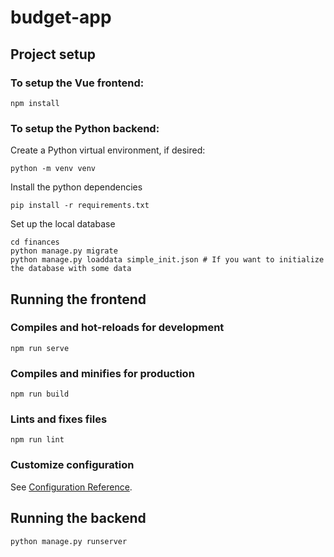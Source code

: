 # budget-app

## Project setup

### To setup the Vue frontend:

```
npm install
```

### To setup the Python backend:

Create a Python virtual environment, if desired:

```
python -m venv venv
```

Install the python dependencies

```
pip install -r requirements.txt
```

Set up the local database

```
cd finances
python manage.py migrate
python manage.py loaddata simple_init.json # If you want to initialize the database with some data 
```


## Running the frontend

### Compiles and hot-reloads for development
```
npm run serve
```

### Compiles and minifies for production
```
npm run build
```

### Lints and fixes files
```
npm run lint
```

### Customize configuration
See [Configuration Reference](https://cli.vuejs.org/config/).

## Running the backend

```
python manage.py runserver
```